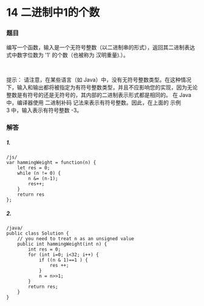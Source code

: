 
# 14 二进制中1的个数
### 题目
编写一个函数，输入是一个无符号整数（以二进制串的形式），返回其二进制表达式中数字位数为 '1' 的个数（也被称为 汉明重量).）。

 

提示：
请注意，在某些语言（如 Java）中，没有无符号整数类型。在这种情况下，输入和输出都将被指定为有符号整数类型，并且不应影响您的实现，因为无论整数是有符号的还是无符号的，其内部的二进制表示形式都是相同的。
在 Java 中，编译器使用 二进制补码 记法来表示有符号整数。因此，在上面的 示例 3 中，输入表示有符号整数 -3。
### 解答
##### 1.
```
/js/
var hammingWeight = function(n) {
    let res = 0;
    while (n != 0) {
        n &= (n-1);
        res++;
    }
    return res
};
```
##### 2.
```
/java/
public class Solution {
    // you need to treat n as an unsigned value
    public int hammingWeight(int n) {
        int res = 0;
        for (int i=0; i<32; i++) {
            if ((n & 1)==1 ) {
                res ++;
            }
            n = n>>1;
        }
        return res;
    }
}
```